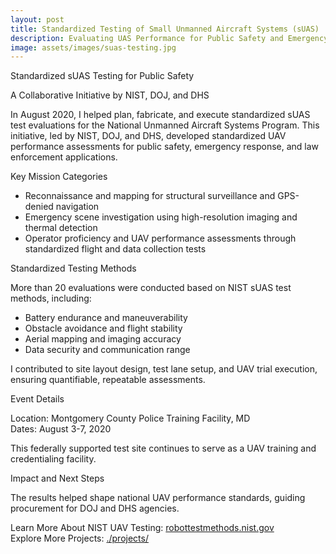 ```yaml
---
layout: post
title: Standardized Testing of Small Unmanned Aircraft Systems (sUAS)
description: Evaluating UAS Performance for Public Safety and Emergency Response
image: assets/images/suas-testing.jpg
---
```


Standardized sUAS Testing for Public Safety

A Collaborative Initiative by NIST, DOJ, and DHS

In August 2020, I helped plan, fabricate, and execute standardized sUAS test evaluations for the National Unmanned Aircraft Systems Program. This initiative, led by NIST, DOJ, and DHS, developed standardized UAV performance assessments for public safety, emergency response, and law enforcement applications.

Key Mission Categories

- Reconnaissance and mapping for structural surveillance and GPS-denied navigation
- Emergency scene investigation using high-resolution imaging and thermal detection
- Operator proficiency and UAV performance assessments through standardized flight and data collection tests

Standardized Testing Methods

More than 20 evaluations were conducted based on NIST sUAS test methods, including:

- Battery endurance and maneuverability
- Obstacle avoidance and flight stability
- Aerial mapping and imaging accuracy
- Data security and communication range

I contributed to site layout design, test lane setup, and UAV trial execution, ensuring quantifiable, repeatable assessments.

Event Details

Location: Montgomery County Police Training Facility, MD  
Dates: August 3-7, 2020  

This federally supported test site continues to serve as a UAV training and credentialing facility.

Impact and Next Steps

The results helped shape national UAV performance standards, guiding procurement for DOJ and DHS agencies.

Learn More About NIST UAV Testing: [robottestmethods.nist.gov](https://robottestmethods.nist.gov)  
Explore More Projects: [./projects/](./projects/)  
